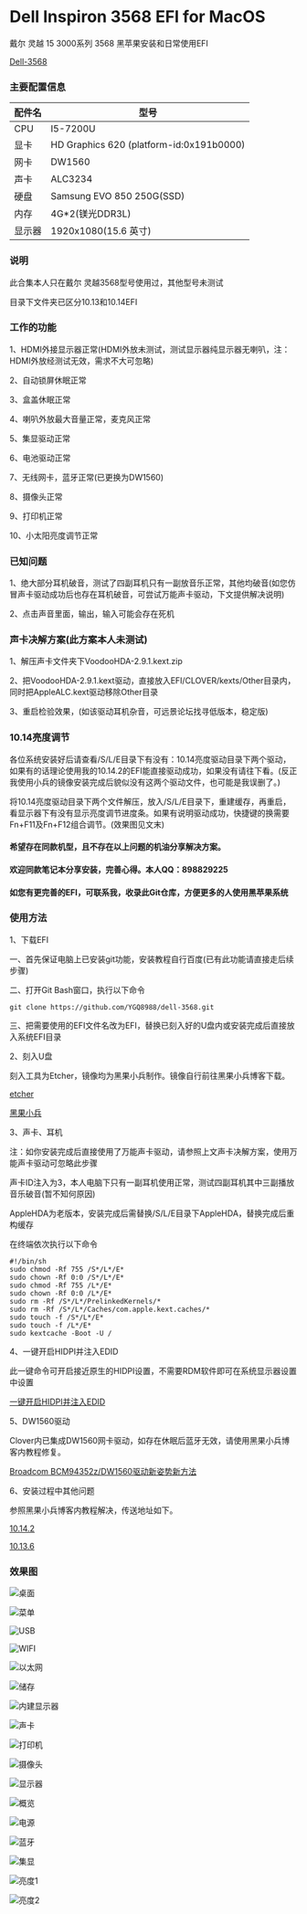 # Dell Inspiron 3568 EFI for MacOS
戴尔 灵越 15 3000系列 3568 黑苹果安装和日常使用EFI

[Dell-3568](https://github.com/YGQ8988/dell-3568)

### 主要配置信息

| 配件名      | 型号    |
| --------- | -------- | 
| CPU    | I5-7200U  |
| 显卡     | HD Graphics 620 (platform-id:0x191b0000)     |   
| 网卡     | DW1560 | 
| 声卡 | ALC3234    |
| 硬盘 | Samsung EVO 850 250G(SSD)    |
| 内存 | 4G*2(镁光DDR3L)    |
| 显示器 | 1920x1080(15.6 英寸)    |

### 说明

此合集本人只在戴尔 灵越3568型号使用过，其他型号未测试

目录下文件夹已区分10.13和10.14EFI

### 工作的功能

1、HDMI外接显示器正常(HDMI外放未测试，测试显示器纯显示器无喇叭，注：HDMI外放经测试无效，需求不大可忽略)

2、自动锁屏休眠正常

3、盒盖休眠正常

4、喇叭外放最大音量正常，麦克风正常

5、集显驱动正常

6、电池驱动正常

7、无线网卡，蓝牙正常(已更换为DW1560)

8、摄像头正常

9、打印机正常

10、小太阳亮度调节正常

### 已知问题

1、绝大部分耳机破音，测试了四副耳机只有一副放音乐正常，其他均破音(如您仿冒声卡驱动成功后也存在耳机破音，可尝试万能声卡驱动，下文提供解决说明)

2、点击声音里面，输出，输入可能会存在死机

### 声卡决解方案(此方案本人未测试)

1、解压声卡文件夹下VoodooHDA-2.9.1.kext.zip

2、把VoodooHDA-2.9.1.kext驱动，直接放入EFI/CLOVER/kexts/Other目录内，同时把AppleALC.kext驱动移除Other目录

3、重启检验效果，(如该驱动耳机杂音，可远景论坛找寻低版本，稳定版)

### 10.14亮度调节

各位系统安装好后请查看/S/L/E目录下有没有：10.14亮度驱动目录下两个驱动，如果有的话理论使用我的10.14.2的EFI能直接驱动成功，如果没有请往下看。(反正我使用小兵的镜像安装完成后貌似没有这两个驱动文件，也可能是我误删了。)

将10.14亮度驱动目录下两个文件解压，放入/S/L/E目录下，重建缓存，再重启，看显示器下有没有显示亮度调节进度条。如果有说明驱动成功，快捷键的换需要Fn+F11及Fn+F12组合调节。(效果图见文末)

#### 希望存在同款机型，且不存在以上问题的机油分享解决方案。

#### 欢迎同款笔记本分享安装，完善心得。本人QQ：898829225

#### 如您有更完善的EFI，可联系我，收录此Git仓库，方便更多的人使用黑苹果系统

### 使用方法

1、下载EFI

  一、首先保证电脑上已安装git功能，安装教程自行百度(已有此功能请直接走后续步骤)
  
  二、打开Git Bash窗口，执行以下命令
  ```
  git clone https://github.com/YGQ8988/dell-3568.git
  ```
  三、把需要使用的EFI文件名改为EFI，替换已刻入好的U盘内或安装完成后直接放入系统EFI目录
  
2、刻入U盘

刻入工具为Etcher，镜像均为黑果小兵制作。镜像自行前往黑果小兵博客下载。

[etcher](https://etcher.io/)

[黑果小兵](http://daliansky.github.io)

3、声卡、耳机

注：如你安装完成后直接使用了万能声卡驱动，请参照上文声卡决解方案，使用万能声卡驱动可忽略此步骤

声卡ID注入为3，本人电脑下只有一副耳机使用正常，测试四副耳机其中三副播放音乐破音(暂不知何原因)

AppleHDA为老版本，安装完成后需替换/S/L/E目录下AppleHDA，替换完成后重构缓存

在终端依次执行以下命令
```
#!/bin/sh
sudo chmod -Rf 755 /S*/L*/E*
sudo chown -Rf 0:0 /S*/L*/E*
sudo chmod -Rf 755 /L*/E*
sudo chown -Rf 0:0 /L*/E*
sudo rm -Rf /S*/L*/PrelinkedKernels/*
sudo rm -Rf /S*/L*/Caches/com.apple.kext.caches/*
sudo touch -f /S*/L*/E*
sudo touch -f /L*/E*
sudo kextcache -Boot -U /
```

4、一键开启HIDPI并注入EDID

此一键命令可开启接近原生的HIDPI设置，不需要RDM软件即可在系统显示器设置中设置

[一键开启HIDPI并注入EDID](https://zhih.me/one-key-hidpi/)

5、DW1560驱动

Clover内已集成DW1560网卡驱动，如存在休眠后蓝牙无效，请使用黑果小兵博客内教程修复。

[Broadcom BCM94352z/DW1560驱动新姿势新方法](https://blog.daliansky.net/Broadcom-BCM94352z-DW1560-drive-new-posture.html)

6、安装过程中其他问题

参照黑果小兵博客内教程解决，传送地址如下。

[10.14.2](https://daliansky.github.io/macOS-Mojave-10.14.2-18C54-official-version-with-Clover-4792-original-image.html)

[10.13.6](https://daliansky.github.io/macOS-High-Sierra-10.13.6-17G2112-Release-Special-with-Clover-4606-original-mirror.html)

### 效果图

![桌面](https://github.com/YGQ8988/dell-3568/blob/master/%E6%95%88%E6%9E%9C%E5%9B%BE/%E6%A1%8C%E9%9D%A2.png)

![菜单](https://github.com/YGQ8988/dell-3568/blob/master/%E6%95%88%E6%9E%9C%E5%9B%BE/%E7%A8%8B%E5%BA%8F.png)

![USB](https://github.com/YGQ8988/dell-3568/blob/master/%E6%95%88%E6%9E%9C%E5%9B%BE/USB.png)

![WIFI](https://github.com/YGQ8988/dell-3568/blob/master/%E6%95%88%E6%9E%9C%E5%9B%BE/WIFI.png)

![以太网](https://github.com/YGQ8988/dell-3568/blob/master/%E6%95%88%E6%9E%9C%E5%9B%BE/%E4%BB%A5%E5%A4%AA%E7%BD%91.png)

![储存](https://github.com/YGQ8988/dell-3568/blob/master/%E6%95%88%E6%9E%9C%E5%9B%BE/%E5%82%A8%E5%AD%98.png)

![内建显示器](https://github.com/YGQ8988/dell-3568/blob/master/%E6%95%88%E6%9E%9C%E5%9B%BE/%E5%86%85%E5%BB%BA%E6%98%BE%E7%A4%BA%E5%99%A8.png)

![声卡](https://github.com/YGQ8988/dell-3568/blob/master/%E6%95%88%E6%9E%9C%E5%9B%BE/%E5%A3%B0%E5%8D%A1.png)

![打印机](https://github.com/YGQ8988/dell-3568/blob/master/%E6%95%88%E6%9E%9C%E5%9B%BE/%E6%89%93%E5%8D%B0%E6%9C%BA.png)

![摄像头](https://github.com/YGQ8988/dell-3568/blob/master/%E6%95%88%E6%9E%9C%E5%9B%BE/%E6%91%84%E5%83%8F%E5%A4%B4.png)

![显示器](https://github.com/YGQ8988/dell-3568/blob/master/%E6%95%88%E6%9E%9C%E5%9B%BE/%E6%98%BE%E7%A4%BA%E5%99%A8.png)

![概览](https://github.com/YGQ8988/dell-3568/blob/master/%E6%95%88%E6%9E%9C%E5%9B%BE/%E6%A6%82%E8%A7%88.png)

![电源](https://github.com/YGQ8988/dell-3568/blob/master/%E6%95%88%E6%9E%9C%E5%9B%BE/%E7%94%B5%E6%BA%90.png)

![蓝牙](https://github.com/YGQ8988/dell-3568/blob/master/%E6%95%88%E6%9E%9C%E5%9B%BE/%E8%93%9D%E7%89%99.png)

![集显](https://github.com/YGQ8988/dell-3568/blob/master/%E6%95%88%E6%9E%9C%E5%9B%BE/%E9%9B%86%E6%98%BE.png)

![亮度1](https://github.com/YGQ8988/dell-3568/blob/master/%E6%95%88%E6%9E%9C%E5%9B%BE/%E4%BA%AE%E5%BA%A61.png)

![亮度2](https://github.com/YGQ8988/dell-3568/blob/master/%E6%95%88%E6%9E%9C%E5%9B%BE/%E4%BA%AE%E5%BA%A62.png)
